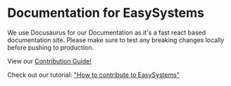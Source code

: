 # Documentation for EasySystems

We use Docusaurus for our Documentation as it's a fast react based documentation site. Please make sure to test any breaking changes locally before pushing to production.

View our [Contribution Guide!](https://github.com/Easy-Systems/documentations/blob/main/CONTRIBUTING.md)

Check out our tutorial: ["How to contribute to EasySystems"](https://docs.easysystems.live/docs/opensource#how-to-contribute)

